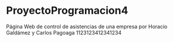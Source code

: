 ProyectoProgramacion4
=====================

Página Web de control de asistencias de una empresa por Horacio Galdámez y Carlos Pagoaga 1123123412341234

